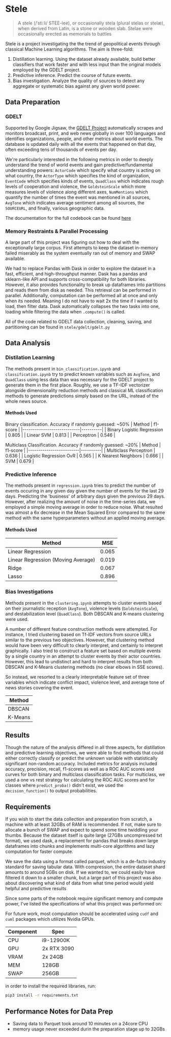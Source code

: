# Stele 
> A stele (/ˈstiːli/ STEE-lee), or occasionally stela (plural stelas or stelæ), when derived from Latin, is a stone or wooden slab. Stelae were occasionally erected as memorials to battles

Stele is a project investigating the the trend of geopolitical events through classical Machine Learning algorithms. The aim is three-fold:
 1. Distillation learning. Using the dataset already available, build better classifiers that work faster and with less input than the original models employed by the GDELT project.
 2. Predictive inference. Predict the course of future events.
 3. Bias investigation. Analyze the quality of sources to detect any aggregate or systematic bias against any given world power.
 
## Data Preparation
### GDELT
Supported by Google Jigsaw, the [GDELT Project](https://www.gdeltproject.org) automatically scrapes and monitors broadcast, print, and web news globally in over 100 languages and identifies organizations, people, and other metrics about world events. The database is updated daily with all the events that happened on that day, often exceeding tens of thousands of events per day. 

We're particularly interested in the following metrics in order to deeply understand the trend of world events and gain predictive/fundamental understanding powers: `ActorCode` which specify what country is acting on what country, the `ActorType` which specifies the kind of organization, `EventCode` which specifies kinds of events, `QuadClass` which indicates rough levels of cooperation and violence, the `GoldsteinScale` which more measures levels of violence along different axes, `NumMentions` which quantify the number of times the event was mentioned in all sources, `AvgTone` which indicates average sentiment among all sources, the `SOURCEURL`, and finally, various geographic data.

The documentation for the full codebook can be found [here](http://data.gdeltproject.org/documentation/GDELT-Data_Format_Codebook.pdf)

### Memory Restraints & Parallel Processing
A large part of this project was figuring out how to deal with the exceptionally large corpus. First attempts to keep the dataset in-memory failed miserably as the system eventually ran out of memory and SWAP available.

We had to replace Pandas with Dask in order to explore the dataset in a fast, efficient, and high-throughput manner. Dask has a pandas and sklearn-like API and supports cross-compatibility for both libraries. However, it also provides functionality to break up dataframes into partitions and reads them from disk as needed. This retrieval can be performed in parallel. Additionally, computation can be performed all at once and only when its needed. Meaning I do not have to wait 2x the time if I wanted to load, then filter data. Dask automatically collapses the two tasks into one, loading while filtering the data when `.compute()` is called.

All of the code related to GDELT data collection, cleaning, saving, and partitioning can be found in `stele/gdelt/gdelt.py`

## Data Analysis
### Distilation Learning
The methods present in `bin_classification.ipynb` and `classification.ipynb` try to predict known variables such as `AvgTone`, and `QuadClass` using less data than was necessary for the GDELT project to generate them in the first place. Roughly, we use a TF-IDF vectorizer alongside dimensionality reduction methods and classical ML classification methods to generate predictions simply based on the URL, instead of the whole news source.

#### Methods Used
Binary classification. Accuracy if randomly guessed: ~50%
| Method                     | f1-score |
|----------------------------|----------|
| Binary Logistic Regression | 0.805    |
| Linear SVM                 | 0.813    |
| Perceptron                 | 0.546    |

Multiclass Classification. Accuracy if randomly guessed: ~20%
| Method                  | f1-score |
|-------------------------|----------|
| Multiclass Perceptron   | 0.636    |
| Logistic Regression OvR | 0.565    |
| K Nearest Neighbors     | 0.666    |
| SVM                     | 0.679    |


### Predictive Inference
The methods present in `regression.ipynb` tries to predict the number of events occuring in any given day given the number of events for the last 29 days. Predicting the 'business' of arbitrary days given the previous 29 days. However, after realizing the amount of noise in the time-series data, we employed a simple moving average in order to reduce noise. What resulted was almost a 6x decrease in the Mean Squared Error compared to the same method with the same hyperparameters without an applied moving average.

#### Methods Used
| Method                             | MSE   |
|------------------------------------|-------|
| Linear Regression                  | 0.065 |
| Linear Regression (Moving Average) | 0.019 |
| Ridge                              | 0.067 |
| Lasso                              | 0.896 |


### Bias Investigations
Methods present in the `clustering.ipynb` attempts to cluster events based on their journalistic reception (`AvgTone`), violence levels (`GoldsteinScale`), and destabilization level (`QuadClass`). Both DBSCAN and K-means clustering were used.

A number of different feature construction methods were attempted. For instance, I tried clustering based on Tf-IDF vectors from source URLs similar to the previous two objectives. However, that clustering method would have been very difficult to clearly interpret, and certainly to interpret graphically. I also tried to construct a feature set based on multiple events by a single country in an attempt to cluster events by their actor countries. However, this lead to undistinct and hard to interpret results from both DBSCAN and K-Means clustering methods (no clear elbows in SSE scores). 

So instead, we resorted to a clearly interpretable feature set of three variables which indicate conflict impact, violence level, and average tone of news stories covering the event.

| Method  |
|---------|
| DBSCAN  |
| K-Means |

## Results
Though the nature of the analysis differed in all three aspects, for distillation and predictive learning objectives, we were able to find methods that could either correctly classify or predict the unknown variable with statistically significant non-random accuracy. Included metrics for analysis included accuracy, precision, recall, f1-scores as well as a ROC AUC scores and curves for both binary and multiclass classification tasks. For multiclass, we used a one vs rest strategy for calculating the ROC AUC scores and for classes where `predict_proba()` didn't exist, we used the `decision_function()` to output probabilities. 

## Requirements
If you wish to start the data collection and preparation from scratch, a machine with at least 32GBs of RAM is recommended. If not, make sure to allocate a bunch of SWAP and expect to spend some time twiddling your thumbs. Because the dataset itself is quite large (27GBs uncompressed txt format), we used dask, a replacement for pandas that breaks down large dataframes into chunks and implements multi-core algorithms and lazy computation for faster compute. 

We save the data using a format called parquet, which is a de-facto industry standard for saving tabular data. With compression, the entire dataset shard amounts to around 5GBs on disk. If we wanted to, we could easily have filtered it down to a smaller chunk, but a large part of this project was also about discovering what kind of data from what time period would yield helpful and predictive results

Since some parts of the notebook require significant memory and compute power, I've listed the specifications of what this project was performed on:

For future work, most computation should be accelerated using `cudf` and `cuml` packages which utilizes Nvidia GPUs.

| Component | Spec        |
|-----------|-------------|
| CPU       | i9-12900K   |
| GPU       | 2x RTX 3090 |
| VRAM      | 2x 24GB     |
| MEM       | 128GB       |
| SWAP      | 256GB       |

in order to install the required libraries, run:
```bash
pip3 install -r requirements.txt
```

## Performance Notes for Data Prep
 - Saving data to Parquet took around 10 minutes on a 24core CPU
 - memory usage never exceeded durin the preparation stage up to 32GBs
